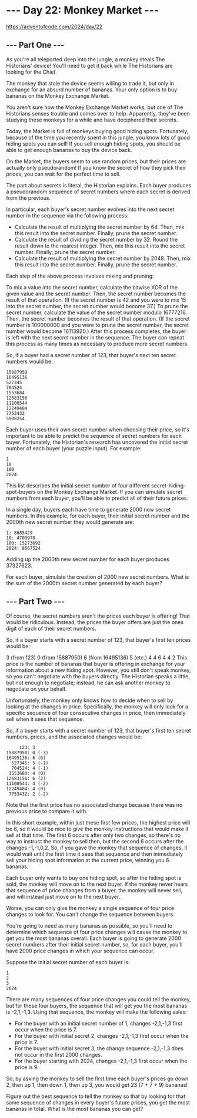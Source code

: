 # --- Day 22: Monkey Market ---

https://adventofcode.com/2024/day/22

## --- Part One ---

As you're all teleported deep into the jungle, a monkey steals The Historians'
device! You'll need to get it back while The Historians are looking for the
Chief.

The monkey that stole the device seems willing to trade it, but only in
exchange for an absurd number of bananas. Your only option is to buy bananas on
the Monkey Exchange Market.

You aren't sure how the Monkey Exchange Market works, but one of The Historians
senses trouble and comes over to help. Apparently, they've been studying these
monkeys for a while and have deciphered their secrets.

Today, the Market is full of monkeys buying good hiding spots. Fortunately,
because of the time you recently spent in this jungle, you know lots of good
hiding spots you can sell! If you sell enough hiding spots, you should be able
to get enough bananas to buy the device back.

On the Market, the buyers seem to use random prices, but their prices are
actually only pseudorandom! If you know the secret of how they pick their
prices, you can wait for the perfect time to sell.

The part about secrets is literal, the Historian explains. Each buyer produces
a pseudorandom sequence of secret numbers where each secret is derived from the
previous.

In particular, each buyer's secret number evolves into the next secret number
in the sequence via the following process:

- Calculate the result of multiplying the secret number by 64. Then, mix this
  result into the secret number. Finally, prune the secret number.
- Calculate the result of dividing the secret number by 32. Round the result
  down to the nearest integer. Then, mix this result into the secret number.
  Finally, prune the secret number.
- Calculate the result of multiplying the secret number by 2048. Then, mix this
  result into the secret number. Finally, prune the secret number.

Each step of the above process involves mixing and pruning:

To mix a value into the secret number, calculate the bitwise XOR of the given
value and the secret number. Then, the secret number becomes the result of that
operation. (If the secret number is 42 and you were to mix 15 into the secret
number, the secret number would become 37.) To prune the secret number,
calculate the value of the secret number modulo 16777216. Then, the secret
number becomes the result of that operation. (If the secret number is 100000000
and you were to prune the secret number, the secret number would become
16113920.) After this process completes, the buyer is left with the next secret
number in the sequence. The buyer can repeat this process as many times as
necessary to produce more secret numbers.

So, if a buyer had a secret number of 123, that buyer's next ten secret numbers
would be:

```text
15887950
16495136
527345
704524
1553684
12683156
11100544
12249484
7753432
5908254
```

Each buyer uses their own secret number when choosing their price, so it's
important to be able to predict the sequence of secret numbers for each buyer.
Fortunately, the Historian's research has uncovered the initial secret number
of each buyer (your puzzle input). For example:

```text
1
10
100
2024
```

This list describes the initial secret number of four different
secret-hiding-spot-buyers on the Monkey Exchange Market. If you can simulate
secret numbers from each buyer, you'll be able to predict all of their future
prices.

In a single day, buyers each have time to generate 2000 new secret numbers. In
this example, for each buyer, their initial secret number and the 2000th new
secret number they would generate are:

```text
1: 8685429
10: 4700978
100: 15273692
2024: 8667524
```

Adding up the 2000th new secret number for each buyer produces 37327623.

For each buyer, simulate the creation of 2000 new secret numbers. What is the
sum of the 2000th secret number generated by each buyer?

## --- Part Two ---

Of course, the secret numbers aren't the prices each buyer is offering! That
would be ridiculous. Instead, the prices the buyer offers are just the ones
digit of each of their secret numbers.

So, if a buyer starts with a secret number of 123, that buyer's first ten prices would be:

3 (from 123) 0 (from 15887950) 6 (from 16495136) 5 (etc.) 4 4 6 4 4 2 This
price is the number of bananas that buyer is offering in exchange for your
information about a new hiding spot. However, you still don't speak monkey, so
you can't negotiate with the buyers directly. The Historian speaks a little,
but not enough to negotiate; instead, he can ask another monkey to negotiate on
your behalf.

Unfortunately, the monkey only knows how to decide when to sell by looking at
the changes in price. Specifically, the monkey will only look for a specific
sequence of four consecutive changes in price, then immediately sell when it
sees that sequence.

So, if a buyer starts with a secret number of 123, that buyer's first ten
secret numbers, prices, and the associated changes would be:

```text
     123: 3
15887950: 0 (-3)
16495136: 6 (6)
  527345: 5 (-1)
  704524: 4 (-1)
 1553684: 4 (0)
12683156: 6 (2)
11100544: 4 (-2)
12249484: 4 (0)
 7753432: 2 (-2)
```

Note that the first price has no associated change because there was no
previous price to compare it with.

In this short example, within just these first few prices, the highest price
will be 6, so it would be nice to give the monkey instructions that would make
it sell at that time. The first 6 occurs after only two changes, so there's no
way to instruct the monkey to sell then, but the second 6 occurs after the
changes -1,-1,0,2. So, if you gave the monkey that sequence of changes, it
would wait until the first time it sees that sequence and then immediately sell
your hiding spot information at the current price, winning you 6 bananas.

Each buyer only wants to buy one hiding spot, so after the hiding spot is sold,
the monkey will move on to the next buyer. If the monkey never hears that
sequence of price changes from a buyer, the monkey will never sell, and will
instead just move on to the next buyer.

Worse, you can only give the monkey a single sequence of four price changes to
look for. You can't change the sequence between buyers.

You're going to need as many bananas as possible, so you'll need to determine
which sequence of four price changes will cause the monkey to get you the most
bananas overall. Each buyer is going to generate 2000 secret numbers after
their initial secret number, so, for each buyer, you'll have 2000 price changes
in which your sequence can occur.

Suppose the initial secret number of each buyer is:

```text
1
2
3
2024
```

There are many sequences of four price changes you could tell the monkey, but
for these four buyers, the sequence that will get you the most bananas is
-2,1,-1,3. Using that sequence, the monkey will make the following sales:

- For the buyer with an initial secret number of 1, changes -2,1,-1,3 first occur when the price is 7.
- For the buyer with initial secret 2, changes -2,1,-1,3 first occur when the price is 7.
- For the buyer with initial secret 3, the change sequence -2,1,-1,3 does not occur in the first 2000 changes.
- For the buyer starting with 2024, changes -2,1,-1,3 first occur when the price is 9.

So, by asking the monkey to sell the first time each buyer's prices go down 2,
then up 1, then down 1, then up 3, you would get 23 (7 + 7 + 9) bananas!

Figure out the best sequence to tell the monkey so that by looking for that
same sequence of changes in every buyer's future prices, you get the most
bananas in total. What is the most bananas you can get?
